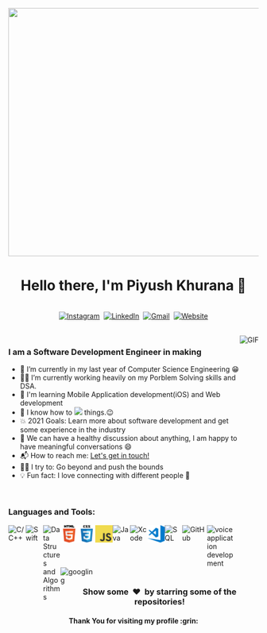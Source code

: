 <p align = "center">
  <a href="https://user-images.githubusercontent.com/52041719/130410876-f7ed42b8-3a51-4a89-9413-4469e6a89760.gif"><img src="https://user-images.githubusercontent.com/52041719/130410876-f7ed42b8-3a51-4a89-9413-4469e6a89760.gif" width = "600" height = "500" /></a>
  <h1 align="center"><b>Hello there, I'm Piyush Khurana 👋</b></h1>
</p>

<p align="center">
<br>
<a href="https://www.instagram.com/_heathen1.0.1/"><img src="https://img.shields.io/badge/instagram-%23E4405F.svg?&style=for-the-badge&logo=instagram&logoColor=white" alt="Instagram" /></a>&nbsp;
<a href="https://www.linkedin.com/in/piyush-khurana-dev/"><img src="https://img.shields.io/badge/linkedin-%230077B5.svg?&style=for-the-badge&logo=linkedin&logoColor=white" alt="LinkedIn" /></a>&nbsp;
<a href="mailto:piyushkhurana165@gmail.com?subject=Hola%20Piyush"><img src="https://img.shields.io/badge/gmail-%23D14836.svg?&style=for-the-badge&logo=gmail&logoColor=white" alt="Gmail"/></a>&nbsp;
<a href="https://PIYUSH-01.github.io/"><img alt="Website" src="https://img.shields.io/website?style=for-the-badge&up_message=portfolio&url=https%3A%2F%2Fkkvanonymous.github.io%2F"></a>
</p>

<br>

<img align="right" height="270px" alt="GIF" src="https://user-images.githubusercontent.com/52041719/130401352-33781db0-a1f7-4d09-ba9e-a2f3e1ba081f.gif" />

### I am a Software Development Engineer in making
- 🔭 I’m currently in my last year of Computer Science Engineering :grin:
- 👨‍💻 I’m currently working heavily on my Porblem Solving skills and DSA.
- 📱 I'm learning Mobile Application development(iOS) and Web development
- 😬 I know how to <img width = 65px src = "https://user-images.githubusercontent.com/52041719/130421052-0f7b64c8-3630-45a7-9465-9e036dddf94c.png"> things.😉
- 💥 2021 Goals: Learn more about software development and get some experience in the industry
- 💬 We can have a healthy discussion about anything, I am happy to have meaningful conversations :smile:
- 📬 How to reach me: [Let's get in touch!](https://www.linkedin.com/in/piyush-khurana-dev/)
- 🏋️‍♂️ I try to: Go beyond and push the bounds
- 💡 Fun fact: I love connecting with different people :raised_hands:

<br align>

### Languages and Tools: 

<img align="left" alt="C/C++" width="35px" src="https://user-images.githubusercontent.com/52041719/130408209-298c68f9-9e9c-4f1b-994f-246e1408c7b0.png" />
<img align="left" alt="Swift" width="35px" src="https://user-images.githubusercontent.com/52041719/130408820-43d04fc7-d496-4c6f-866c-c123d87b9202.png" />
<img align="left" alt="Data Structures and Algorithms" width="35px" src="https://user-images.githubusercontent.com/52041719/130408620-cd9e31f5-27d8-4ed7-95e4-98182fe7eb29.png" />
<img align="left" alt="HTML5" width="35px" src="https://raw.githubusercontent.com/github/explore/80688e429a7d4ef2fca1e82350fe8e3517d3494d/topics/html/html.png" />
<img align="left" alt="CSS3" width="35px" src="https://raw.githubusercontent.com/github/explore/80688e429a7d4ef2fca1e82350fe8e3517d3494d/topics/css/css.png" />
<img align="left" alt="JavaScript" width="35px" src="https://raw.githubusercontent.com/github/explore/80688e429a7d4ef2fca1e82350fe8e3517d3494d/topics/javascript/javascript.png" />
<img align="left" alt="Java" width="35px" src="https://user-images.githubusercontent.com/52041719/130409959-a6eff352-f860-4fb5-a1ac-07a8e20f12af.png" />
<img align="left" alt="Xcode" width="35px" src="https://user-images.githubusercontent.com/52041719/130407936-a6978be6-d381-4974-b153-d37b4b071e17.png" />
<img align="left" alt="Visual Studio Code" width="35px" src="https://raw.githubusercontent.com/github/explore/80688e429a7d4ef2fca1e82350fe8e3517d3494d/topics/visual-studio-code/visual-studio-code.png" />
<img align="left" alt="SQL" width="35px" src="https://user-images.githubusercontent.com/52041719/130409538-9a4b190e-b155-4755-9478-240b25bb8ea0.png" />
<img align="left" alt="GitHub" width="50px" src="https://user-images.githubusercontent.com/52041719/130409785-43de5738-40c8-4a1b-b3c0-b5c74885376a.png" />
<img align="left" alt="voice application development" width="55px" src="https://user-images.githubusercontent.com/52041719/130419506-cbf38a24-02e2-481c-97ba-adae68389757.png" />
<img align="left" alt="googling" width="65px" src="https://user-images.githubusercontent.com/52041719/130421052-0f7b64c8-3630-45a7-9465-9e036dddf94c.png" />


</br>

<!-- just to add some extra spaces. -->
<br>
<br>
<br>
<br>

<!-- <p align='center'>
  <img align="center" src="https://github-readme-stats.vercel.app/api?username=Sumanth-Talluri&show_icons=true&title_color=fff&icon_color=79ff97&text_color=efefef&bg_color=24292e" alt="Lakshya's Github Stats">
</p>

<br>

<p align='center'>
  <img align="center" src="https://github-readme-stats.vercel.app/api/top-langs/?username=Sumanth-Talluri&show_icons=true&hide_border=true&theme=radical">
</p> -->

<!-- stats
![GitHub stats](https://github-readme-stats.vercel.app/api?username=Sumanth-Talluri&show_icons=true&hide_border=true&theme=dark)
![Sumanth's github Programming stats](https://github-readme-stats.vercel.app/api/top-langs/?username=Sumanth-Talluri&show_icons=true&hide_border=true")-->

<!-- repos
<a href="https://github.com/Sumanth-Talluri/Readers-Cabin">
  <img align="left" src="https://github-readme-stats.vercel.app/api/pin/?username=Sumanth-Talluri&repo=Readers-Cabin&theme=dark" />
</a>
<a href="https://github.com/Sumanth-Talluri/JPMorgan-Chase-Virtual-Internship">
  <img align="left" src="https://github-readme-stats.vercel.app/api/pin/?username=Sumanth-Talluri&repo=JPMorgan-Chase-Virtual-Internship&theme=dark" />
</a>
<a href="https://github.com/Sumanth-Talluri/Python-for-Everybody-Specialization">
  <img align="left" src="https://github-readme-stats.vercel.app/api/pin/?username=Sumanth-Talluri&repo=Python-for-Everybody-Specialization&theme=dark" />
</a>


<!-- <br>
📊 **This week I spent my time on**
<!--START_SECTION:waka-->

<!--END_SECTION:waka-->

<br> 

<div align="center">
<h3 align="center">Show some &nbsp;❤️&nbsp; by starring some of the repositories!</h3>
<h4 align="center"> Thank You for visiting my profile :grin: </h4>
